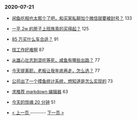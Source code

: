 ### 2020-07-21 
- [闲鱼吃相也太那个了吧，和买家私聊加个微信就要被封号？](https://www.v2ex.com/t/691784) 133
- [一平 2w 的房子上班族真的买得起？](https://www.v2ex.com/t/691807) 125
- [85 万买什么车合适？](https://www.v2ex.com/t/691782) 91
- [找工作好难啊](https://www.v2ex.com/t/691769) 87
- [从雄心壮志到混吃等死，咸鱼有哪些出路？](https://www.v2ex.com/t/691791) 77
- [今天提离职，老板让我年底再走，怎么选？](https://www.v2ex.com/t/691899) 77
- [公司出了一个摸鱼统计系统，想知道是怎么实现的](https://www.v2ex.com/t/691721) 73
- [求推荐 markdown 编辑器](https://www.v2ex.com/t/691719) 63
- [今天的惊魂 20 分钟](https://www.v2ex.com/t/691779) 51 

- [ < 上一页 ](https://github.com/able8/v2ex-hot-record/blob/master/2020-07-20.md) -------- [ 下一页 > ](https://github.com/able8/v2ex-hot-record/blob/master/2020-07-22.md)